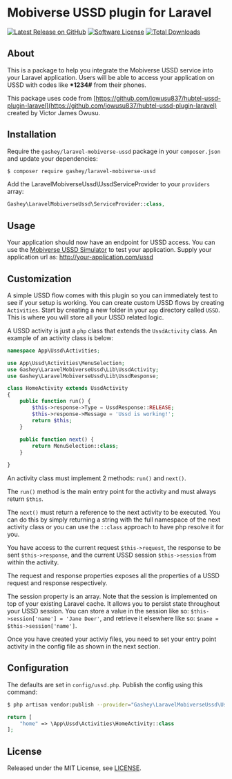 # Mobiverse USSD plugin for Laravel
[![Latest Release on GitHub][ico-version]][link-packagist]
[![Software License][ico-license]](LICENSE.md)
[![Total Downloads][ico-downloads]][link-downloads]


## About

This is a package to help you integrate the Mobiverse USSD service into your Laravel application. Users will be able to access your application on USSD with codes like <strong>*1234#</strong> from their phones. 

This package uses code from [https://github.com/jowusu837/hubtel-ussd-plugin-laravel](https://github.com/jowusu837/hubtel-ussd-plugin-laravel) created by Victor James Owusu.



## Installation

Require the `gashey/laravel-mobiverse-ussd` package in your `composer.json` and update your dependencies:
```sh
$ composer require gashey/laravel-mobiverse-ussd
```

Add the LaravelMobiverseUssd\UssdServiceProvider to your `providers` array:
```php
Gashey\LaravelMobiverseUssd\ServiceProvider::class,
```

## Usage

Your application should now have an endpoint for USSD access. You can use the [Mobiverse USSD Simulator](https://apps.mobivs.com/USSDSIM/) to test your application. Supply your application url as: http://your-application.com/ussd

## Customization
A simple USSD flow comes with this plugin so you can immediately test to see if your setup is working. 
You can create custom USSD flows by creating `Activities`. 
Start by creating a new folder in your `app` directory called `USSD`. This is where you will store all your USSD related logic.

A USSD activity is just a `php` class that extends the `UssdActivity` class. An example of an activity class is below:

```php
namespace App\Ussd\Activities;

use App\Ussd\Activities\MenuSelection;
use Gashey\LaravelMobiverseUssd\Lib\UssdActivity;
use Gashey\LaravelMobiverseUssd\Lib\UssdResponse;

class HomeActivity extends UssdActivity
{
    public function run() {
        $this->response->Type = UssdResponse::RELEASE;
        $this->response->Message = 'Ussd is working!';
        return $this;
    }
    
    public function next() {
        return MenuSelection::class;
    }

}
```
An activity class must implement 2 methods: `run()` and `next()`. 

The `run()` method is the main entry point for the activity and must always return `$this`. 

The `next()` must return a reference to the next activity to be executed. You can do this by simply returning a string with the full namespace of the next activity class or you can use the `::class` approach to have php resolve it for you.

You have access to the current request `$this->request`, the response to be sent `$this->response`, and the current USSD session `$this->session` from within the activity. 

The request and response properties exposes all the properties of a USSD request and response respectively. 

The session property is an array. Note that the session is implemented on top of your existing Laravel cache. It allows you to persist state throughout your USSD session. You can store a value in the session like so: `$this->session['name'] = 'Jane Deer'`, and retrieve it elsewhere like so: `$name = $this->session['name']`. 

Once you have created your activiy files, you need to set your entry point activity in the config file as shown in the next section.

## Configuration

The defaults are set in `config/ussd.php`. Publish the config using this command:
```sh
$ php artisan vendor:publish --provider="Gashey\LaravelMobiverseUssd\UssdServiceProvider"
```

    
```php
return [
    "home" => \App\Ussd\Activities\HomeActivity::class
];
```
    
## License

Released under the MIT License, see [LICENSE](LICENSE).

[ico-version]: https://img.shields.io/github/release/gashey/laravel-mobiverse-ussd.svg?style=flat-square
[ico-license]: https://img.shields.io/badge/license-MIT-brightgreen.svg?style=flat-square
[ico-scrutinizer]: https://img.shields.io/scrutinizer/coverage/g/gashey/laravel-mobiverse-ussd.svg?style=flat-square
[ico-code-quality]: https://img.shields.io/scrutinizer/g/gashey/laravel-mobiverse-ussd.svg?style=flat-square
[ico-downloads]: https://img.shields.io/packagist/dt/gashey/laravel-mobiverse-ussd.svg?style=flat-square

[link-packagist]: https://packagist.org/packages/gashey/laravel-mobiverse-ussd
[link-scrutinizer]: https://scrutinizer-ci.com/g/gashey/laravel-mobiverse-ussd/code-structure
[link-code-quality]: https://scrutinizer-ci.com/g/gashey/laravel-mobiverse-ussd
[link-downloads]: https://packagist.org/packages/gashey/laravel-mobiverse-ussd
[link-author]: https://github.com/gashey
[link-contributors]: ../../contributors
